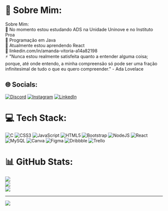 # 💫 Sobre Mim:
Sobre Mim:<br>🔭 No momento estou estudando ADS na Unidade Uninove e no Instituto Proa<br>🤝 Programação em Java<br>🌱 Atualmente estou aprendendo React<br>💬 linkedin.com/in/amanda-vitoria-a14a82198<br>⚡ "Nunca estou realmente satisfeita quanto a entender alguma coisa; porque, até onde entendo, a minha compreensão só pode ser uma fração infinitesimal de tudo o que eu quero compreender." - Ada Lovelace<br>


## 🌐 Socials:
[![Discord](https://img.shields.io/badge/Discord-%237289DA.svg?logo=discord&logoColor=white)](htttps://discord.gg/Amandex#5554) [![Instagram](https://img.shields.io/badge/Instagram-%23E4405F.svg?logo=Instagram&logoColor=white)](https://instagram.com/https://www.instagram.com/amandaa._.vitoria/) [![LinkedIn](https://img.shields.io/badge/LinkedIn-%230077B5.svg?logo=linkedin&logoColor=white)](https://linkedin.com/in/linkedin.com/in/amanda-vitoria-a14a82198) 

# 💻 Tech Stack:
![C](https://img.shields.io/badge/c-%2300599C.svg?style=for-the-badge&logo=c&logoColor=white) ![CSS3](https://img.shields.io/badge/css3-%231572B6.svg?style=for-the-badge&logo=css3&logoColor=white) ![JavaScript](https://img.shields.io/badge/javascript-%23323330.svg?style=for-the-badge&logo=javascript&logoColor=%23F7DF1E) ![HTML5](https://img.shields.io/badge/html5-%23E34F26.svg?style=for-the-badge&logo=html5&logoColor=white) ![Bootstrap](https://img.shields.io/badge/bootstrap-%23563D7C.svg?style=for-the-badge&logo=bootstrap&logoColor=white) ![NodeJS](https://img.shields.io/badge/node.js-6DA55F?style=for-the-badge&logo=node.js&logoColor=white) ![React](https://img.shields.io/badge/react-%2320232a.svg?style=for-the-badge&logo=react&logoColor=%2361DAFB) ![MySQL](https://img.shields.io/badge/mysql-%2300f.svg?style=for-the-badge&logo=mysql&logoColor=white) ![Canva](https://img.shields.io/badge/Canva-%2300C4CC.svg?style=for-the-badge&logo=Canva&logoColor=white) 	![Figma](https://img.shields.io/badge/figma-%23F24E1E.svg?style=for-the-badge&logo=figma&logoColor=white) ![Dribbble](https://img.shields.io/badge/Dribbble-EA4C89?style=for-the-badge&logo=dribbble&logoColor=white) ![Trello](https://img.shields.io/badge/Trello-%23026AA7.svg?style=for-the-badge&logo=Trello&logoColor=white)
# 📊 GitHub Stats:
![](https://github-readme-stats.vercel.app/api?username=Dev-Amanda&theme=dark&hide_border=false&include_all_commits=false&count_private=false)<br/>
![](https://github-readme-streak-stats.herokuapp.com/?user=Dev-Amanda&theme=dark&hide_border=false)<br/>
![](https://github-readme-stats.vercel.app/api/top-langs/?username=Dev-Amanda&theme=dark&hide_border=false&include_all_commits=false&count_private=false&layout=compact)

---
[![](https://visitcount.itsvg.in/api?id=Dev-Amanda&icon=0&color=0)](https://visitcount.itsvg.in)
